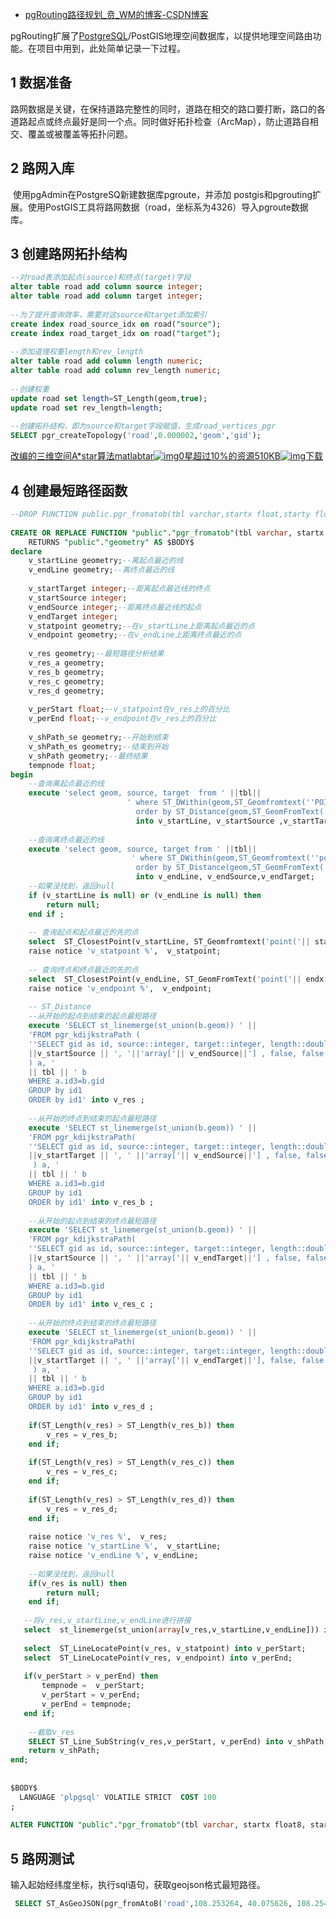 - [pgRouting路径规划_贲_WM的博客-CSDN博客](https://blog.csdn.net/wm6752062/article/details/102592487?utm_medium=distribute.pc_relevant.none-task-blog-2~default~baidujs_baidulandingword~default-5-102592487-blog-83351481.pc_relevant_multi_platform_whitelistv2eslanding&spm=1001.2101.3001.4242.4&utm_relevant_index=8)

pgRouting扩展了[PostgreSQL](https://so.csdn.net/so/search?q=PostgreSQL&spm=1001.2101.3001.7020)/PostGIS地理空间数据库，以提供地理空间路由功能。在项目中用到，此处简单记录一下过程。

## 1 数据准备

​    路网数据是关键，在保持道路完整性的同时，道路在相交的路口要打断，路口的各道路起点或终点最好是同一个点。同时做好拓扑检查（ArcMap），防止道路自相交、覆盖或被覆盖等拓扑问题。

## 2 路网入库

​    使用pgAdmin在PostgreSQ新建数据库pgroute，并添加 postgis和pgrouting扩展。使用PostGIS工具将路网数据（road，坐标系为4326）导入pgroute数据库。

## 3 创建路网拓扑结构

```sql
--对road表添加起点(source)和终点(target)字段
alter table road add column source integer;
alter table road add column target integer;
 
--为了提升查询效率，需要对这source和target添加索引
create index road_source_idx on road("source");
create index road_target_idx on road("target");
 
--添加道理权重length和rev_length
alter table road add column length numeric;
alter table road add column rev_length numeric;
 
--创建权重
update road set length=ST_Length(geom,true);
update road set rev_length=length;
 
--创建拓扑结构，即为source和target字段赋值，生成road_vertices_pgr
SELECT pgr_createTopology('road',0.000002,'geom','gid');
```

[改编的三维空间A*star算法matlabtar![img](https://csdnimg.cn/release/blogv2/dist/components/img/star.png)0星超过10%的资源510KB![img](https://csdnimg.cn/release/blogv2/dist/components/img/arrowDownWhite.png)下载](https://download.csdn.net/download/xranmail/10624033)

## 4 创建最短路径函数

```sql
--DROP FUNCTION public.pgr_fromatob(tbl varchar,startx float,starty float,endx float,endy float);
 
CREATE OR REPLACE FUNCTION "public"."pgr_fromatob"(tbl varchar, startx float8, starty float8, endx float8, endy float8)
    RETURNS "public"."geometry" AS $BODY$ 
declare
    v_startLine geometry;--离起点最近的线 
	v_endLine geometry;--离终点最近的线 
 
	v_startTarget integer;--距离起点最近线的终点
	v_startSource integer;
	v_endSource integer;--距离终点最近线的起点
	v_endTarget integer;
	v_statpoint geometry;--在v_startLine上距离起点最近的点 
	v_endpoint geometry;--在v_endLine上距离终点最近的点 
 
	v_res geometry;--最短路径分析结果
	v_res_a geometry;
	v_res_b geometry;
	v_res_c geometry;
    v_res_d geometry; 
 
	v_perStart float;--v_statpoint在v_res上的百分比 
	v_perEnd float;--v_endpoint在v_res上的百分比 
 
	v_shPath_se geometry;--开始到结束
	v_shPath_es geometry;--结束到开始
	v_shPath geometry;--最终结果
	tempnode float; 
begin
	--查询离起点最近的线 
    execute 'select geom, source, target  from ' ||tbl||
                          ' where ST_DWithin(geom,ST_Geomfromtext(''POINT('|| startx ||' ' || starty||')'',4326),15)
                            order by ST_Distance(geom,ST_GeomFromText(''POINT('|| startx ||' '|| starty ||')'',4326))  limit 1'
                            into v_startLine, v_startSource ,v_startTarget; 
 
	--查询离终点最近的线  
	execute 'select geom, source, target from ' ||tbl||
                           ' where ST_DWithin(geom,ST_Geomfromtext(''point('|| endx || ' ' || endy ||')'',4326),15)
                            order by ST_Distance(geom,ST_GeomFromText(''point('|| endx ||' ' || endy ||')'',4326))  limit 1'
                            into v_endLine, v_endSource,v_endTarget; 
	--如果没找到，返回null
    if (v_startLine is null) or (v_endLine is null) then 
        return null; 
    end if ; 
 
    -- 查询起点和起点最近的先的点
    select  ST_ClosestPoint(v_startLine, ST_Geomfromtext('point('|| startx ||' ' || starty ||')',4326)) into v_statpoint; 
    raise notice 'v_statpoint %',  v_statpoint;
 
    -- 查询终点和终点最近的先的点
    select  ST_ClosestPoint(v_endLine, ST_GeomFromText('point('|| endx ||' ' || endy ||')',4326)) into v_endpoint; 
	raise notice 'v_endpoint %',  v_endpoint;
 
    -- ST_Distance 
    --从开始的起点到结束的起点最短路径 
	execute 'SELECT st_linemerge(st_union(b.geom)) ' ||
    'FROM pgr_kdijkstraPath ( 
    ''SELECT gid as id, source::integer, target::integer, length::double precision as cost FROM ' || tbl ||''',' 
    ||v_startSource || ', '||'array['|| v_endSource||'] , false, false 
    ) a, ' 
    || tbl || ' b 
    WHERE a.id3=b.gid   
    GROUP by id1   
    ORDER by id1' into v_res ;
 
    --从开始的终点到结束的起点最短路径
    execute 'SELECT st_linemerge(st_union(b.geom)) ' ||
    'FROM pgr_kdijkstraPath( 
    ''SELECT gid as id, source::integer, target::integer, length::double precision as cost FROM ' || tbl ||''',' 
    ||v_startTarget || ', ' ||'array['|| v_endSource||'] , false, false 
     ) a, ' 
    || tbl || ' b 
    WHERE a.id3=b.gid   
    GROUP by id1   
    ORDER by id1' into v_res_b ;
 
    --从开始的起点到结束的终点最短路径
    execute 'SELECT st_linemerge(st_union(b.geom)) ' ||
    'FROM pgr_kdijkstraPath( 
    ''SELECT gid as id, source::integer, target::integer, length::double precision as cost FROM ' || tbl ||''',' 
    ||v_startSource || ', ' ||'array['|| v_endTarget||'] , false, false 
    ) a, ' 
    || tbl || ' b 
    WHERE a.id3=b.gid   
    GROUP by id1   
    ORDER by id1' into v_res_c ;
 
    --从开始的终点到结束的终点最短路径
    execute 'SELECT st_linemerge(st_union(b.geom)) ' ||
    'FROM pgr_kdijkstraPath( 
    ''SELECT gid as id, source::integer, target::integer, length::double precision as cost FROM ' || tbl ||''',' 
    ||v_startTarget || ', ' ||'array['|| v_endTarget||'], false, false 
     ) a, ' 
    || tbl || ' b 
    WHERE a.id3=b.gid   
    GROUP by id1  
    ORDER by id1' into v_res_d ;
 
	if(ST_Length(v_res) > ST_Length(v_res_b)) then
        v_res = v_res_b;
    end if;
 
    if(ST_Length(v_res) > ST_Length(v_res_c)) then
        v_res = v_res_c;
    end if;
 
    if(ST_Length(v_res) > ST_Length(v_res_d)) then
        v_res = v_res_d;
    end if;
 
	raise notice 'v_res %',  v_res;
	raise notice 'v_startLine %',  v_startLine;
	raise notice 'v_endLine %', v_endLine;
    
    --如果没找到，返回null
	if(v_res is null) then   
        return null;   
    end if;
    
   --将v_res,v_startLine,v_endLine进行拼接 
   select  st_linemerge(st_union(array[v_res,v_startLine,v_endLine])) into v_res;
   
   select  ST_LineLocatePoint(v_res, v_statpoint) into v_perStart; 
   select  ST_LineLocatePoint(v_res, v_endpoint) into v_perEnd; 
 
   if(v_perStart > v_perEnd) then 
       tempnode =  v_perStart;
       v_perStart = v_perEnd;
       v_perEnd = tempnode;
   end if;
 
    --截取v_res 
    SELECT ST_Line_SubString(v_res,v_perStart, v_perEnd) into v_shPath;
    return v_shPath; 
end;
 
 
$BODY$
  LANGUAGE 'plpgsql' VOLATILE STRICT  COST 100
;
 
ALTER FUNCTION "public"."pgr_fromatob"(tbl varchar, startx float8, starty float8, endx float8, endy float8) OWNER TO "postgres";
```

## 5 路网测试

   输入起始经纬度坐标，执行sql语句，获取geojson格式最短路径。

```sql
 SELECT ST_AsGeoJSON(pgr_fromAtoB('road',108.253264, 40.075626, 108.254826,40.076253));
```

 